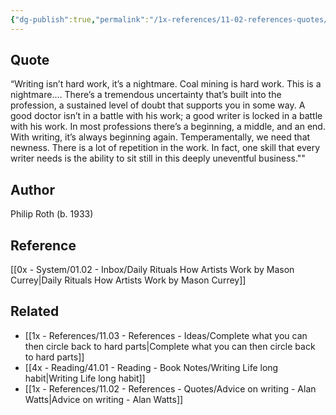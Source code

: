 ```yaml
---
{"dg-publish":true,"permalink":"/1x-references/11-02-references-quotes/writing-isnt-hard-work-its-a-nightmare-philip-roth/","title":"Writing isnt hard work its a nightmare - Philip Roth","dgShowBacklinks":false}
---
```



## Quote
“Writing isn’t hard work, it’s a nightmare. Coal mining is hard work. This is a nightmare.… There’s a tremendous uncertainty that’s built into the profession, a sustained level of doubt that supports you in some way. A good doctor isn’t in a battle with his work; a good writer is locked in a battle with his work. In most professions there’s a beginning, a middle, and an end. With writing, it’s always beginning again. Temperamentally, we need that newness. There is a lot of repetition in the work. In fact, one skill that every writer needs is the ability to sit still in this deeply uneventful business.""

## Author
Philip Roth (b. 1933)

## Reference
[[0x - System/01.02 - Inbox/Daily Rituals How Artists Work by Mason Currey\|Daily Rituals How Artists Work by Mason Currey]]

## Related
- [[1x - References/11.03 - References - Ideas/Complete what you can then circle back to hard parts\|Complete what you can then circle back to hard parts]]
- [[4x - Reading/41.01 - Reading - Book Notes/Writing Life long habit\|Writing Life long habit]]
- [[1x - References/11.02 - References - Quotes/Advice on writing - Alan Watts\|Advice on writing - Alan Watts]]
